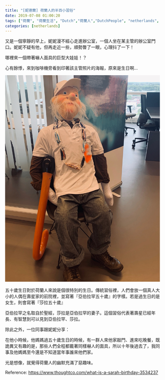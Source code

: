 ```yaml
---
title: "[妮德蘭] 荷蘭人的半百小習俗"
date: 2019-07-08 01:00:20
tags: ["荷蘭", "荷蘭生活", "Dutch","荷蘭人","DutchPeople", "netherlands", "NL", "workinNetherlands", "lifeinNetherlands"]
categories: [netherlands]
---
```

又是一個寧靜的早上，妮妮漫不經心走進辦公室，一個人坐在某主管的辦公室門口。妮妮不疑有他，但再走近一些，順勢瞥了一眼，心理抖了一下！



哪裡來一個帶著嚇人面具的巨型大娃娃！？



心有餘悸，來到咖啡機旁看到印著該主管照片的海報，原來是生日啊… 



![](/images/50jaar.JPG)



<!--more-->


五十歲生日對於荷蘭人來說是個很特別的生日。傳統習俗裡，人們會放一個真人大小的人偶在壽星家的前院裡，並寫著『亞伯拉罕五十歲』的字樣。若是過生日的是女生，則會寫著『莎拉五十歲』



亞伯拉罕之名取自於聖經，莎拉是亞伯拉罕的妻子。這個習俗代表著壽星已經年長、有智慧到可以見到亞伯拉罕、莎拉。



除此之外，一位同事跟妮妮分享：


在他小時候，他媽媽過五十歲生日的時候，有一群人來他家敲門、進來吃晚餐，既詭異又有趣的是，那些人們全程都戴著同樣嚇人的面具，所以十年後過去了，我同事及他媽媽至今還是不知道當年事誰來他們家。



光是想像，就覺得荷蘭人的幽默充滿了惡趣味。




Reference: https://www.thoughtco.com/what-is-a-sarah-birthday-3534237
